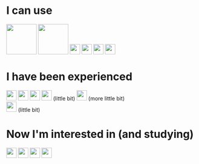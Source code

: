 # I can use
<img src="https://img.shields.io/badge/C++-00599C?style=plastic&logo=c%2B%2B&logoColor=white" width=80px/> <img src="https://img.shields.io/badge/Java-007396?style=plastic&logo=Java&logoColor=white" width=80px/> 
<img src="https://img.shields.io/badge/Python-3776AB?style=plastic&logo=python&logoColor=white" height=27px/>
<img src="https://img.shields.io/badge/HTML5-E34F26?style=plastic&logo=html5&logoColor=white" height=27px/>
<img src="https://img.shields.io/badge/CSS3-1572B6?style=plastic&logo=css3&logoColor=white" height=27px/>
<img src="https://img.shields.io/badge/JavaScript-F7DF1E?style=plastic&logo=javascript&logoColor=white" height=27px/>
<br>

# I have been experienced
<img src="https://img.shields.io/badge/Android-3DDC84?style=plastic&logo=android&logoColor=white" height=27px/> <img src="https://img.shields.io/badge/SQLite-003B57?style=plastic&logo=sqlite&logoColor=white" height=27px/> 
<img src="https://img.shields.io/badge/Ubuntu-E95420?style=plastic&logo=ubuntu&logoColor=white" height=27px/> 
<img src="https://img.shields.io/badge/Apache Hadoop-66CCFF?style=plastic&logo=apachehadoop&logoColor=white" height=27px/> (little bit) 
<img src="https://img.shields.io/badge/Apache Spark-E25A1C?style=plastic&logo=apachespark&logoColor=white" height=27px/> (more little bit)
<br>
<img src="https://img.shields.io/badge/Docker-2496ED?style=plastic&logo=docker&logoColor=white" height=27px/> (little bit) 


# Now I'm interested in (and studying)
<img src="https://img.shields.io/badge/Spring-6DB33F?style=plastic&logo=spring&logoColor=white" height=27px/> <img src="https://img.shields.io/badge/Spring Boot-6DB33F?style=plastic&logo=springboot&logoColor=white" height=27px/> 
<img src="https://img.shields.io/badge/MySql-4479A1?style=plastic&logo=mysql&logoColor=white" height=27px/> 
<img src="https://img.shields.io/badge/AWS-FF9900?style=plastic&logo=amazonaws&logoColor=white" height=27px/> 
